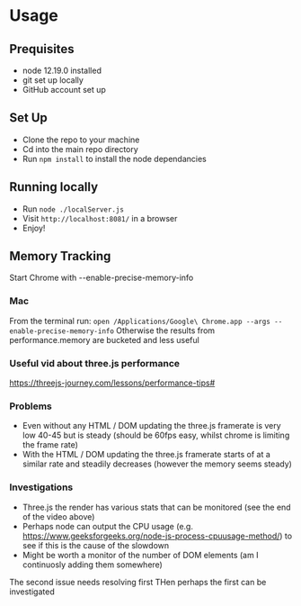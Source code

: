 # Usage

## Prequisites
- node 12.19.0 installed
- git set up locally
- GitHub account set up

## Set Up
- Clone the repo to your machine
- Cd into the main repo directory
- Run `npm install` to install the node dependancies

## Running locally
- Run `node ./localServer.js`
- Visit `http://localhost:8081/` in a browser
- Enjoy!

## Memory Tracking
Start Chrome with --enable-precise-memory-info
### Mac
From the terminal run: 
`open /Applications/Google\ Chrome.app --args --enable-precise-memory-info`
Otherwise the results from performance.memory are bucketed and less useful

### Useful vid about three.js performance
https://threejs-journey.com/lessons/performance-tips#

### Problems
- Even without any HTML / DOM updating the three.js framerate is very low 40-45 but is steady (should be 60fps easy, whilst chrome is limiting the frame rate)
- With the HTML / DOM updating the three.js framerate starts of at a similar rate and steadily decreases (however the memory seems steady)

### Investigations
- Three.js the render has various stats that can be monitored (see the end of the video above)
- Perhaps node can output the CPU usage (e.g. https://www.geeksforgeeks.org/node-js-process-cpuusage-method/) to see if this is the cause of the slowdown
- Might be worth a monitor of the number of DOM elements (am I continuosly adding them somewhere)

The second issue needs resolving first
THen perhaps the first can be investigated